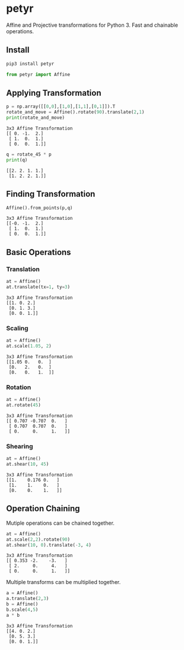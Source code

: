 # petyr

Affine and Projective transformations for Python 3. Fast and chainable operations.

## Install
```bash
pip3 install petyr
```
```python
from petyr import Affine
```
## Applying Transformation
```python
p = np.array([[0,0],[1,0],[1,1],[0,1]]).T
rotate_and_move = Affine().rotate(90).translate(2,1)
print(rotate_and_move)
```
```
3x3 Affine Transformation
[[ 0. -1.  2.]
 [ 1.  0.  1.]
 [ 0.  0.  1.]]
```

```python
q = rotate_45 * p
print(q)
```
```
[[2. 2. 1. 1.]
 [1. 2. 2. 1.]]
```
## Finding Transformation
```python
Affine().from_points(p,q)
```
```
3x3 Affine Transformation
[[-0. -1.  2.]
 [ 1.  0.  1.]
 [ 0.  0.  1.]]
```

## Basic Operations

### Translation
```python
at = Affine()
at.translate(tx=1, ty=3)
```
```
3x3 Affine Transformation
[[1. 0. 2.]
 [0. 1. 3.]
 [0. 0. 1.]]
```
### Scaling
```python
at = Affine()
at.scale(1.05, 2)
```
```
3x3 Affine Transformation
[[1.05 0.   0.  ]
 [0.   2.   0.  ]
 [0.   0.   1.  ]]
 ```
 ### Rotation
 ```python
at = Affine()
at.rotate(45)
```
```
3x3 Affine Transformation
[[ 0.707 -0.707  0.   ]
 [ 0.707  0.707  0.   ]
 [ 0.     0.     1.   ]]
```
### Shearing
```python
at = Affine()
at.shear(10, 45)
```
```
3x3 Affine Transformation
[[1.    0.176 0.   ]
 [1.    1.    0.   ]
 [0.    0.    1.   ]]
```
## Operation Chaining
Mutiple operations can be chained together.
```python
at = Affine()
at.scale(2,2).rotate(90)
at.shear(10, 0).translate(-3, 4)
```
```
3x3 Affine Transformation
[[ 0.353 -2.    -3.   ]
 [ 2.     0.     4.   ]
 [ 0.     0.     1.   ]]
```
Multiple transforms can be multiplied together.
```python
a = Affine()
a.translate(2,3)
b = Affine()
b.scale(4,5)
a * b
```
```
3x3 Affine Transformation
[[4. 0. 2.]
 [0. 5. 3.]
 [0. 0. 1.]]
```


